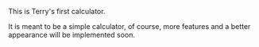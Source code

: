 This is Terry's first calculator.

It is meant to be a simple calculator, of course, more features and a better appearance will be implemented soon.
